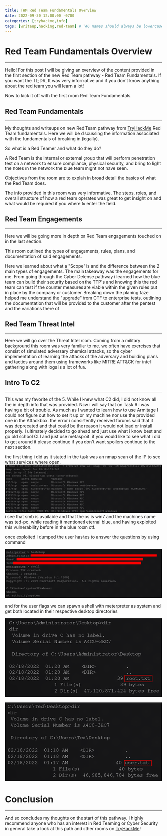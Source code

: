 ```yaml
---
title: THM Red Team Fundamentals Overview 
date: 2022-09-30 12:00:00 -0700
categories: [tryhackme,info]
tags: [writeup,hacking,red-team] # TAG names should always be lowercase
---
```


# Red Team Fundamentals Overview
---
Hello! For this post I will be giving an overview of the content provided in the first section of the new Red Team pathway - Red Team Fundamentals. If you want the TL;DR, It was very informative and if you don't know anything about the red team you will learn a lot! 

Now to kick it off with the first room Red Team Fundamentals.


## Red Team Fundamentals
---
My thoughts and writeups on new Red Team pathway from [TryHackMe](https://tryhackme.com/paths) Red Team fundamentals. Here we will be discussing the information associated with the fundamentals of breaking in (legally).

So what is a Red Teamer and what do they do?

A Red Team is the internal or external group that will perform penetration test on a network to ensure compliance, physical security, and bring to light the holes in the network the blue team might not have seen.

Objectives from the room are to explain in broad detail the basics of what the Red Team does.

The info provided in this room was very informative. The steps, roles, and overall structure of how a red team operates was great to get insight on and what would be required if you where to enter the field.



## Red Team Engagements 
---
Here we will be going more in depth on Red Team engagements touched on in the last section.

This room outlined the types of engagements, rules, plans, and documentation of said engagements.

Here we learned about what a "Scope" is and the difference between the 2 main types of engagements. The main takeaway was the engagements for me. From going through the Cyber Defense pathway i learned how the blue team  can build their security based on the TTP's and knowing this the red team can test if the counter measures are viable within the given rules put in place by the company or customer. Breaking down the planing faze helped me understand the "upgrade" from CTF to enterprise tests. outlining the documentation that will be provided to the customer after the pentest and the variations there of



## Red Team Threat Intel
---
Here we will go over the Threat Intel room.
Coming from a military background this room was very familiar to me. we often have exercises that consist of simulated adversary chemical attacks, so the cyber implementation of learning the attacks of  the adversary and building plans and tactics around them using frameworks like MITRE ATT&CK for intel gathering along with logs is a lot of fun.


## Intro To C2
---
This was my favorite of the 5. While I knew what C2 did, I did not know all the in depth info that was provided. Now i will say that on Task 6 i was having a bit of trouble. As much as I wanted to learn how to use Armitage I could not figure out how to set it up on my machine nor use the provided one in the Attackbox. the error i consistently received forums said that it was deprecated and that could be the reason it would not load or install properly. I ultimately decided to go ahead and just use what i know best and go old school CLI and just use metasploit. if you would like to see what i did to get around it please continue if you don't want spoilers continue to the next section.

the first thing i did as it stated in the task was an nmap scan of the IP to see what services where open.
![](/assets/images/thm/red-team/nmap.png)
i see that smb is available and that the os is win7 and the machines name was ted-pc. while reading it mentioned eternal blue, and having exploited this vulnerability before in the blue room ctf.

once exploited i dumped the user hashes to answer the questions by using
command

![](/assets/images/thm/red-team/meterpreter.png)

and for the user flags we can spawn a shell with meterpreter as system and get both located in their respective desktop directories

![](/assets/images/thm/red-team/root-flag.png)

![](/assets/images/thm/red-team/user-flag.png)

# Conclusion
---
And so concludes my thoughts on the start of this pathway. I highly recommend anyone who has an interest in Red Teaming or Cyber Security in general take a look at this path and other rooms on [TryHackMe](https://tryhackme.com)!